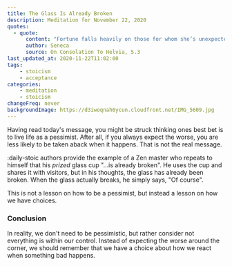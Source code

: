 ```yaml
---
title: The Glass Is Already Broken
description: Meditation for November 22, 2020
quotes: 
  - quote:
      content: "Fortune falls heavily on those for whom she’s unexpected. The one always on the lookout easily endures."
      author: Seneca
      source: On Consolation To Helvia, 5.3
last_updated_at: 2020-11-22T11:02:00
tags:
    - stoicism
    - acceptance
categories:
    - meditation
    - stoicism
changeFreq: never
backgroundImage: https://d3iwoqnah6ycun.cloudfront.net/IMG_5609.jpg
---
```


Having read today's message, you might be struck thinking ones best bet is to live life as a pessimist. After all, if 
you always expect the worse, you are less likely to be taken aback when it happens. That is not the real message.

:daily-stoic authors provide the example of a Zen master who repeats to himself that his *prized* glass cup "…is 
already broken". He uses the cup and shares it with visitors, but in his thoughts, the glass has already been broken. 
When the glass actually breaks, he simply says, "Of course".

This is not a lesson on how to be a pessimist, but instead a lesson on how we have choices.

### Conclusion 

In reality, we don't need to be pessimistic, but rather consider not everything is within our control. Instead of 
expecting the worse around the corner, we should remember that we have a choice about how we react when something bad 
happens.
